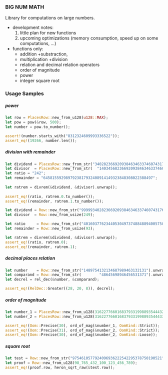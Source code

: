 ### BIG NUM MATH
Library for computations on large numbers.

- development notes: 
    1. little plan for new functions
    2. upcoming optimizations (memory consumption, speed up on some computations, …)
- functions only:
    - addition +substraction, 
    - multiplication +division
    - relation and decimal relation operators
    - order of magnitude
    - power
    - integer square root

### Usage Samples

##### power

```rust
let row = PlacesRow::new_from_u128(u128::MAX);
let pow = pow(&row, 500);
let number = pow.to_number();

assert!(number.starts_with("8312324609993336522"));
assert_eq!(19266, number.len());
```

##### division with remainder

```rust
let dividend = PlacesRow::new_from_str("3402823669209384634633746074317682114565556668744123").unwrap();
let divisor  = PlacesRow::new_from_str(  "14034568236692093846346337460345176821145655563453").unwrap();
let ratio = "242";        
let remainder = "6458155929897923817932408914149323848308022388497";
        
let ratrem = divrem(&dividend, &divisor).unwrap();
        
assert_eq!(ratio, ratrem.0.to_number());
assert_eq!(remainder, ratrem.1.to_number());
```

```rust
let dividend = Row::new_from_str("99999340282366920938463463374607431768211455").unwrap();
let divisor  = Row::new_from_usize(249);

let ratio     = Row::new_from_str("401603776234405304973748848894005750073138").unwrap();
let remainder = Row::new_from_usize(93);

let ratrem = divrem(&dividend, &divisor).unwrap();
assert_eq!(ratio, ratrem.0);
assert_eq!(remainder, ratrem.1);
```

##### decimal places relation

```rust
let number    = Row::new_from_str("1489754132134687989463132131").unwrap();
let comparand = Row::new_from_str(        "48645698946456531371").unwrap();
let decrel = rel_dec(&number, &comparand);

assert_eq!(RelDec::Greater((28, 20, 8)), decrel);
```

##### order of magnitude

```rust
let number_1 = PlacesRow::new_from_u128(3162277660168379331998893544432);
let number_2 = PlacesRow::new_from_u128(3162277660168379331998893544433);

assert_eq!(Oom::Precise(30), ord_of_mag(&number_1, OomKind::Strict));
assert_eq!(Oom::Precise(31), ord_of_mag(&number_2, OomKind::Strict));
assert_eq!(Oom::Precise(30), ord_of_mag(&number_2, OomKind::Loose));
```

##### square root

```rust
let test = Row::new_from_str("9754610577924096936222542295378750190521").unwrap();
let proof = Row::new_from_u128(98_765_432_100_123_456_789);
assert_eq!(proof.row, heron_sqrt_raw(&test.row));
```
